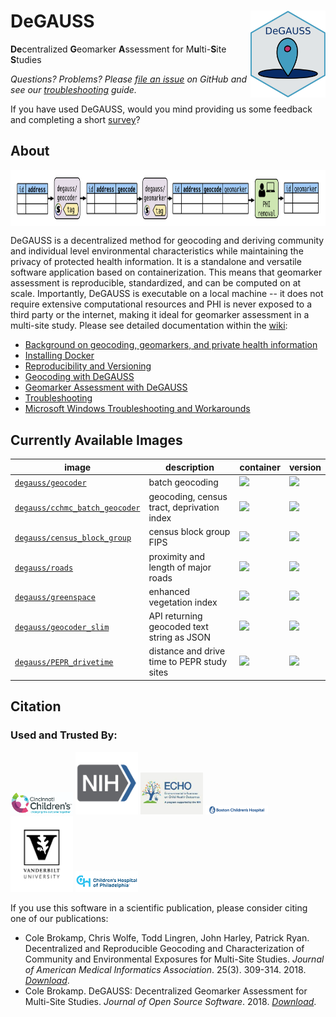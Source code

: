 # DeGAUSS <a href='https://degauss-org.github.io/DeGAUSS/'><img src='DeGAUSS_hex.png' align="right" height="138.5" /></a>

**De**centralized **G**eomarker **A**ssessment for M**u**lti-**S**ite **S**tudies  

*Questions? Problems? Please [file an issue](https://github.com/degauss-org/degauss-org.github.io/issues/new) on GitHub and see our [troubleshooting](https://github.com/degauss-org/degauss-org.github.io/wiki/Troubleshooting) guide.*

If you have used DeGAUSS, would you mind providing us some feedback and completing a short [survey](https://redcap.link/gvhbxfjd)?

## About

<img src='figs/DeG_flow.png' align="center" height="90.5" /></a>


DeGAUSS is a decentralized method for geocoding and deriving community and individual level environmental characteristics while maintaining the privacy of protected health information. It is a standalone and versatile software application based on containerization.  This means that geomarker assessment is reproducible, standardized, and can be computed on at scale. Importantly, DeGAUSS is executable on a local machine -- it does not require extensive computational resources and PHI is never exposed to a third party or the internet, making it ideal for geomarker assessment in a multi-site study. Please see detailed documentation within the [wiki](https://github.com/degauss-org/degauss-org.github.io/wiki):

- [Background on geocoding, geomarkers, and private health information](https://github.com/degauss-org/degauss-org.github.io/wiki/Background)
- [Installing Docker](https://github.com/degauss-org/degauss-org.github.io/wiki/Installing-Docker)
- [Reproducibility and Versioning](https://github.com/degauss-org/degauss-org.github.io/wiki/Reproducibility-and-Versioning)
- [Geocoding with DeGAUSS](https://github.com/degauss-org/degauss-org.github.io/wiki/Geocoding-with-DeGAUSS)
- [Geomarker Assessment with DeGAUSS](https://github.com/degauss-org/degauss-org.github.io/wiki/Geomarker-Assessment-with-DeGAUSS)
- [Troubleshooting](https://github.com/degauss-org/degauss-org.github.io/wiki/Troubleshooting)
- [Microsoft Windows Troubleshooting and Workarounds](https://github.com/degauss-org/degauss-org.github.io/wiki/Microsoft-Windows-Troubleshooting-and-Workarounds)

## Currently Available Images

| **image** |  **description** | **container** | **version** |
|-----------|------------------|---------------|-------------|
[`degauss/geocoder`](https://degauss.org/geocoder) | batch geocoding | [![](https://img.shields.io/docker/automated/degauss/geocoder)](https://hub.docker.com/repository/docker/degauss/geocoder/tags) | [![](https://img.shields.io/github/v/tag/degauss-org/geocoder)](https://github.com/degauss-org/geocoder)
[`degauss/cchmc_batch_geocoder`](https://degauss.org/cchmc_batch_geocoder) | geocoding, census tract, deprivation index | [![](https://img.shields.io/docker/automated/degauss/cchmc_batch_geocoder)](https://hub.docker.com/repository/docker/degauss/cchmc_batch_geocoder/tags) | [![](https://img.shields.io/github/v/tag/degauss-org/cchmc_batch_geocoder)](https://github.com/degauss-org/cchmc_batch_geocoder)
[`degauss/census_block_group`](https://degauss.org/census_block_group) | census block group FIPS | [![](https://img.shields.io/docker/automated/degauss/census_block_group)](https://hub.docker.com/repository/docker/degauss/census_block_group/tags) | [![](https://img.shields.io/github/v/tag/degauss-org/census_block_group)](https://github.com/degauss-org/census_block_group)
[`degauss/roads`](https://degauss.org/roads) | proximity and length of major roads | [![](https://img.shields.io/docker/automated/degauss/roads)](https://hub.docker.com/repository/docker/degauss/roads/tags) | [![](https://img.shields.io/github/v/tag/degauss-org/roads)](https://github.com/degauss-org/roads)
[`degauss/greenspace`](https://degauss.org/greenspace) | enhanced vegetation index | [![](https://img.shields.io/docker/automated/degauss/greenspace)](https://hub.docker.com/repository/docker/degauss/greenspace/tags) | [![](https://img.shields.io/github/v/tag/degauss-org/greenspace)](https://github.com/degauss-org/greenspace)
[`degauss/geocoder_slim`](https://degauss.org/geocoder_slim) | API returning geocoded text string as JSON | [![](https://img.shields.io/docker/automated/degauss/geocoder_slim)](https://hub.docker.com/repository/docker/degauss/geocoder_slim/tags) | [![](https://img.shields.io/github/v/tag/degauss-org/geocoder_slim)](https://github.com/degauss-org/geocoder_slim)
[`degauss/PEPR_drivetime`](https://degauss.org/PEPR_drivetime) | distance and drive time to PEPR study sites | [![](https://img.shields.io/docker/automated/degauss/pepr_drivetime)](https://hub.docker.com/repository/docker/degauss/pepr_drivetime/tags) | [![](https://img.shields.io/github/v/tag/degauss-org/PEPR_drivetime)](https://github.com/degauss-org/PEPR_drivetime)

## Citation

### Used and Trusted By: <p style="vertical-align: top;" >
  <img src="figs/cchmc_logo.png" width="100" /> <img src="figs/NIH_logo.png" width="100" /> <img src="figs/ECHO_logo.jpg" width="100" /> <img src="figs/BCH_logo.png" width="100" /> <img src="figs/vandy_logo.png" width="100" /> <img src="figs/childrens_philly_logo.png" width="100" />
</p>


If you use this software in a scientific publication, please consider citing one of our publications:

- Cole Brokamp, Chris Wolfe, Todd Lingren, John Harley, Patrick Ryan. Decentralized and Reproducible Geocoding and Characterization of Community and Environmental Exposures for Multi-Site Studies. *Journal of American Medical Informatics Association*. 25(3). 309-314. 2018. [*Download*](https://colebrokamp-website.s3.amazonaws.com/publications/Brokamp_JAMIA_2017.pdf).
- Cole Brokamp. DeGAUSS: Decentralized Geomarker Assessment for Multi-Site Studies. *Journal of Open Source Software*. 2018. [*Download*](https://colebrokamp-website.s3.amazonaws.com/publications/Brokamp_JOSS_2018.pdf).
